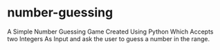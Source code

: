 # number-guessing
A Simple Number Guessing Game Created Using Python Which Accepts two Integers As Input and ask the user to guess a number in the range.
